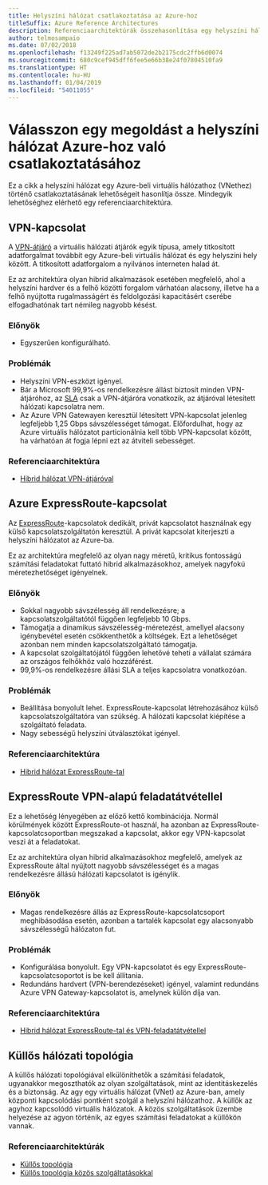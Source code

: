 ```yaml
---
title: Helyszíni hálózat csatlakoztatása az Azure-hoz
titleSuffix: Azure Reference Architectures
description: Referenciaarchitektúrák összehasonlítása egy helyszíni hálózat az Azure-hoz való csatlakoztatásához.
author: telmosampaio
ms.date: 07/02/2018
ms.openlocfilehash: f13249f225ad7ab5072de2b2175cdc2ffb6d0074
ms.sourcegitcommit: 680c9cef945dff6fee5e66b38e24f07804510fa9
ms.translationtype: HT
ms.contentlocale: hu-HU
ms.lasthandoff: 01/04/2019
ms.locfileid: "54011055"
---
```

# <a name="choose-a-solution-for-connecting-an-on-premises-network-to-azure"></a>Válasszon egy megoldást a helyszíni hálózat Azure-hoz való csatlakoztatásához

Ez a cikk a helyszíni hálózat egy Azure-beli virtuális hálózathoz (VNethez) történő csatlakoztatásának lehetőségeit hasonlítja össze. Mindegyik lehetőséghez elérhető egy referenciaarchitektúra.

## <a name="vpn-connection"></a>VPN-kapcsolat

A [VPN-átjáró](/azure/vpn-gateway/vpn-gateway-about-vpngateways) a virtuális hálózati átjárók egyik típusa, amely titkosított adatforgalmat továbbít egy Azure-beli virtuális hálózat és egy helyszíni hely között. A titkosított adatforgalom a nyilvános interneten halad át.

Ez az architektúra olyan hibrid alkalmazások esetében megfelelő, ahol a helyszíni hardver és a felhő közötti forgalom várhatóan alacsony, illetve ha a felhő nyújtotta rugalmasságért és feldolgozási kapacitásért cserébe elfogadhatónak tart némileg nagyobb késést.

### <a name="benefits"></a>Előnyök

- Egyszerűen konfigurálható.

### <a name="challenges"></a>Problémák

- Helyszíni VPN-eszközt igényel.
- Bár a Microsoft 99,9%-os rendelkezésre állást biztosít minden VPN-átjáróhoz, az [SLA](https://azure.microsoft.com/support/legal/sla/vpn-gateway/) csak a VPN-átjáróra vonatkozik, az átjáróval létesített hálózati kapcsolatra nem.
- Az Azure VPN Gatewayen keresztül létesített VPN-kapcsolat jelenleg legfeljebb 1,25 Gbps sávszélességet támogat. Előfordulhat, hogy az Azure virtuális hálózatot particionálnia kell több VPN-kapcsolat között, ha várhatóan át fogja lépni ezt az átviteli sebességet.

### <a name="reference-architecture"></a>Referenciaarchitektúra

- [Hibrid hálózat VPN-átjáróval](./vpn.md)

<!-- markdownlint-disable MD024 -->

## <a name="azure-expressroute-connection"></a>Azure ExpressRoute-kapcsolat

Az [ExpressRoute](/azure/expressroute/)-kapcsolatok dedikált, privát kapcsolatot használnak egy külső kapcsolatszolgáltatón keresztül. A privát kapcsolat kiterjeszti a helyszíni hálózatot az Azure-ba.

Ez az architektúra megfelelő az olyan nagy méretű, kritikus fontosságú számítási feladatokat futtató hibrid alkalmazásokhoz, amelyek nagyfokú méretezhetőséget igényelnek.

### <a name="benefits"></a>Előnyök

- Sokkal nagyobb sávszélesség áll rendelkezésre; a kapcsolatszolgáltatótól függően legfeljebb 10 Gbps.
- Támogatja a dinamikus sávszélesség-méretezést, amellyel alacsony igénybevétel esetén csökkenthetők a költségek. Ezt a lehetőséget azonban nem minden kapcsolatszolgáltató támogatja.
- A kapcsolat szolgáltatójától függően lehetővé teheti a vállalat számára az országos felhőkhöz való hozzáférést.
- 99,9%-os rendelkezésre állási SLA a teljes kapcsolatra vonatkozóan.

### <a name="challenges"></a>Problémák

- Beállítása bonyolult lehet. ExpressRoute-kapcsolat létrehozásához külső kapcsolatszolgáltatóra van szükség. A hálózati kapcsolat kiépítése a szolgáltató feladata.
- Nagy sebességű helyszíni útválasztókat igényel.

### <a name="reference-architecture"></a>Referenciaarchitektúra

- [Hibrid hálózat ExpressRoute-tal](./expressroute.md)

## <a name="expressroute-with-vpn-failover"></a>ExpressRoute VPN-alapú feladatátvétellel

Ez a lehetőség lényegében az előző kettő kombinációja. Normál körülmények között ExpressRoute-ot használ, ha azonban az ExpressRoute-kapcsolatcsoportban megszakad a kapcsolat, akkor egy VPN-kapcsolat veszi át a feladatokat.

Ez az architektúra olyan hibrid alkalmazásokhoz megfelelő, amelyek az ExpressRoute által nyújtott nagyobb sávszélességet és a magas rendelkezésre állású hálózati kapcsolatot is igénylik.

### <a name="benefits"></a>Előnyök

- Magas rendelkezésre állás az ExpressRoute-kapcsolatcsoport meghibásodása esetén, azonban a tartalék kapcsolat egy alacsonyabb sávszélességű hálózaton fut.

### <a name="challenges"></a>Problémák

- Konfigurálása bonyolult. Egy VPN-kapcsolatot és egy ExpressRoute-kapcsolatcsoportot is be kell állítania.
- Redundáns hardvert (VPN-berendezéseket) igényel, valamint redundáns Azure VPN Gateway-kapcsolatot is, amelynek külön díja van.

### <a name="reference-architecture"></a>Referenciaarchitektúra

- [Hibrid hálózat ExpressRoute-tal és VPN-feladatátvétellel](./expressroute-vpn-failover.md)

<!-- markdownlint-disable MD024 -->

## <a name="hub-spoke-network-topology"></a>Küllős hálózati topológia

A küllős hálózati topológiával elkülöníthetők a számítási feladatok, ugyanakkor megoszthatók az olyan szolgáltatások, mint az identitáskezelés és a biztonság. Az agy egy virtuális hálózat (VNet) az Azure-ban, amely központi kapcsolódási pontként szolgál a helyszíni hálózathoz. A küllők az agyhoz kapcsolódó virtuális hálózatok. A közös szolgáltatások üzembe helyezése az agyon történik, az egyes számítási feladatokat a küllőkön vannak.

### <a name="reference-architectures"></a>Referenciaarchitektúrák

- [Küllős topológia](./hub-spoke.md)
- [Küllős topológia közös szolgáltatásokkal](./shared-services.md)
